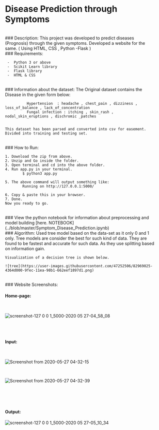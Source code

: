 # Disease Prediction through Symptoms

<br />
### Description:
    This project was developed to predict diseases (Prognosis) through the given symptoms.
    Developed a website for the same. ( Using HTML, CSS , Python -Flask )
    
<br />
### Requirements:

     -  Python 3 or above
     -  Scikit Learn library
     -  Flask library
     -  HTML & CSS

<br />
### Information about the dataset:
    The Original dataset contains the Disease in the given form below:
    
              Hypertension  : headache , chest_pain , dizziness , loss_of_balance , lack_of_concentration
              Fungal infection : itching , skin_rash , nodal_skin_eruptions , dischromic _patches 
    
    
    This dataset has been parsed and converted into csv for easement.
    Divided into training and testing set.
    
 
<br />
### How to Run:

    1. Download the zip from above. 
    2. Unzip and Go inside the folder.
    3. Open terminal and cd into the above folder.
    4. Run app.py in your terminal.
            $ python3 app.py

    5. The above command will output something like:
            Running on http://127.0.0.1:5000/

    6. Copy & paste this in your browser.
    7. Done. 
    Now you ready to go.
 
 
 
 <br />
### View the python notebook for information about preprocessing and model building [here. NOTEBOOK](../blob/master/Symptom_Disease_Prediction.ipynb)    
    
    
<br />  
### Algorithm:
    Used tree model based on the data-set as it only  0 and 1  only. 
    Tree models are consider the best for such kind of data.
    They are found to be fastest and accurate for such data.
    As they use splitting based on information gain.
    
    Visualization of a decision tree is shown below.
    
    ![tree](https://user-images.githubusercontent.com/47252506/82969025-4364d000-9fec-11ea-98b1-662eef1897d1.png)
    
<br />  
### Website Screenshots:

<br />

#### Home-page:
<br />

  ![screenshot-127 0 0 1_5000-2020 05 27-04_58_08](https://user-images.githubusercontent.com/47252506/82969334-0b11c180-9fed-11ea-8a9c-17765ee43261.png)


<br /><br />

#### Input:
<br />

  ![Screenshot from 2020-05-27 04-32-15](https://user-images.githubusercontent.com/47252506/82969193-aeaea200-9fec-11ea-8d86-8a61ab523431.png)
  
  
 <br /> 
 
  ![Screenshot from 2020-05-27 04-32-39](https://user-images.githubusercontent.com/47252506/82969196-b2dabf80-9fec-11ea-988f-52e03a35451b.png)
  
  
  
  
 <br /><br /><br />
#### Output:

  ![screenshot-127 0 0 1_5000-2020 05 27-05_10_34](https://user-images.githubusercontent.com/47252506/82969287-ed445c80-9fec-11ea-83cb-6eeea8641087.png)







